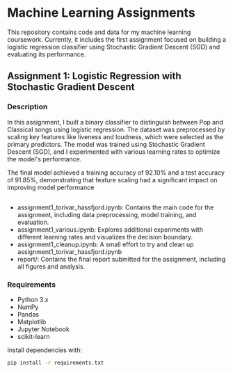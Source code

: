 # Machine Learning Assignments

This repository contains code and data for my machine learning coursework. Currently, it includes the first assignment focused on building a logistic regression classifier using Stochastic Gradient Descent (SGD) and evaluating its performance.

## Assignment 1: Logistic Regression with Stochastic Gradient Descent

### Description

In this assignment, I built a binary classifier to distinguish between Pop and Classical songs using logistic regression. The dataset was preprocessed by scaling key features like liveness and loudness, which were selected as the primary predictors. The model was trained using Stochastic Gradient Descent (SGD), and I experimented with various learning rates to optimize the model's performance.

The final model achieved a training accuracy of 92.10% and a test accuracy of 91.85%, demonstrating that feature scaling had a significant impact on improving model performance

##
- assignment1_torivar_hassfjord.ipynb: Contains the main code for the assignment, including data preprocessing, model training, and evaluation.
- assignment1_various.ipynb: Explores additional experiments with different learning rates and visualizes the decision boundary.
- assignment1_cleanup.ipynb: A small effort to try and clean up assignment1_torivar_hassfjord.ipynb
- report/: Contains the final report submitted for the assignment, including all figures and analysis.

### Requirements

- Python 3.x
- NumPy
- Pandas
- Matplotlib
- Jupyter Notebook
- scikit-learn

Install dependencies with:

```bash
pip install -r requirements.txt


